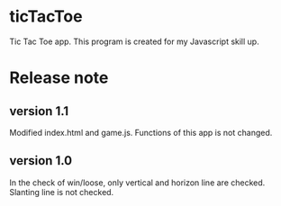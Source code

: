 # ticTacToe
Tic Tac Toe app. This program is created for my Javascript skill up.

# Release note

## version 1.1
Modified index.html and game.js. Functions of this app is not changed.

## version 1.0
In the check of win/loose, only vertical and horizon line are checked. Slanting line is not checked.
